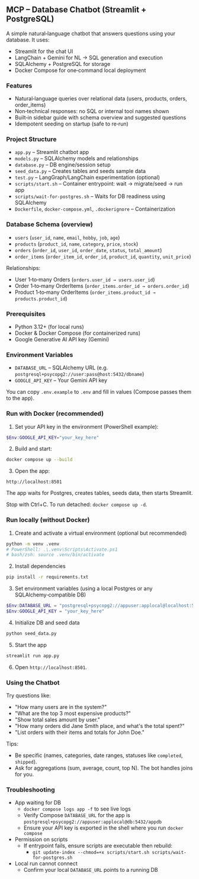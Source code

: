 ## MCP – Database Chatbot (Streamlit + PostgreSQL)

A simple natural‑language chatbot that answers questions using your database. It uses:

- Streamlit for the chat UI
- LangChain + Gemini for NL → SQL generation and execution
- SQLAlchemy + PostgreSQL for storage
- Docker Compose for one‑command local deployment

### Features

- Natural‑language queries over relational data (users, products, orders, order_items)
- Non‑technical responses: no SQL or internal tool names shown
- Built‑in sidebar guide with schema overview and suggested questions
- Idempotent seeding on startup (safe to re‑run)

### Project Structure

- `app.py` – Streamlit chatbot app
- `models.py` – SQLAlchemy models and relationships
- `database.py` – DB engine/session setup
- `seed_data.py` – Creates tables and seeds sample data
- `test.py` – LangGraph/LangChain experimentation (optional)
- `scripts/start.sh` – Container entrypoint: wait → migrate/seed → run app
- `scripts/wait-for-postgres.sh` – Waits for DB readiness using SQLAlchemy
- `Dockerfile`, `docker-compose.yml`, `.dockerignore` – Containerization

### Database Schema (overview)

- `users` (`user_id`, `name`, `email`, `hobby`, `job`, `age`)
- `products` (`product_id`, `name`, `category`, `price`, `stock`)
- `orders` (`order_id`, `user_id`, `order_date`, `status`, `total_amount`)
- `order_items` (`order_item_id`, `order_id`, `product_id`, `quantity`, `unit_price`)

Relationships:

- User 1‑to‑many Orders (`orders.user_id → users.user_id`)
- Order 1‑to‑many OrderItems (`order_items.order_id → orders.order_id`)
- Product 1‑to‑many OrderItems (`order_items.product_id → products.product_id`)

### Prerequisites

- Python 3.12+ (for local runs)
- Docker & Docker Compose (for containerized runs)
- Google Generative AI API key (Gemini)

### Environment Variables

- `DATABASE_URL` – SQLAlchemy URL (e.g. `postgresql+psycopg2://user:pass@host:5432/dbname`)
- `GOOGLE_API_KEY` – Your Gemini API key

You can copy `.env.example` to `.env` and fill in values (Compose passes them to the app).

### Run with Docker (recommended)

1. Set your API key in the environment (PowerShell example):

```powershell
$Env:GOOGLE_API_KEY="your_key_here"
```

2. Build and start:

```bash
docker compose up --build
```

3. Open the app:

```
http://localhost:8501
```

The app waits for Postgres, creates tables, seeds data, then starts Streamlit.

Stop with Ctrl+C. To run detached: `docker compose up -d`.

### Run locally (without Docker)

1. Create and activate a virtual environment (optional but recommended)

```bash
python -m venv .venv
# PowerShell: .\.venv\Scripts\Activate.ps1
# bash/zsh: source .venv/bin/activate
```

2. Install dependencies

```bash
pip install -r requirements.txt
```

3. Set environment variables (using a local Postgres or any SQLAlchemy‑compatible DB)

```powershell
$Env:DATABASE_URL = "postgresql+psycopg2://appuser:applocal@localhost:5432/appdb"
$Env:GOOGLE_API_KEY = "your_key_here"
```

4. Initialize DB and seed data

```bash
python seed_data.py
```

5. Start the app

```bash
streamlit run app.py
```

6. Open `http://localhost:8501`.

### Using the Chatbot

Try questions like:

- "How many users are in the system?"
- "What are the top 3 most expensive products?"
- "Show total sales amount by user."
- "How many orders did Jane Smith place, and what's the total spent?"
- "List orders with their items and totals for John Doe."

Tips:

- Be specific (names, categories, date ranges, statuses like `completed`, `shipped`).
- Ask for aggregations (sum, average, count, top N). The bot handles joins for you.

### Troubleshooting

- App waiting for DB
  - `docker compose logs app -f` to see live logs
  - Verify Compose `DATABASE_URL` for the app is `postgresql+psycopg2://appuser:applocal@db:5432/appdb`
  - Ensure your API key is exported in the shell where you run `docker compose`
- Permission on scripts
  - If entrypoint fails, ensure scripts are executable then rebuild:
    - `git update-index --chmod=+x scripts/start.sh scripts/wait-for-postgres.sh`
- Local run cannot connect
  - Confirm your local `DATABASE_URL` points to a running DB
